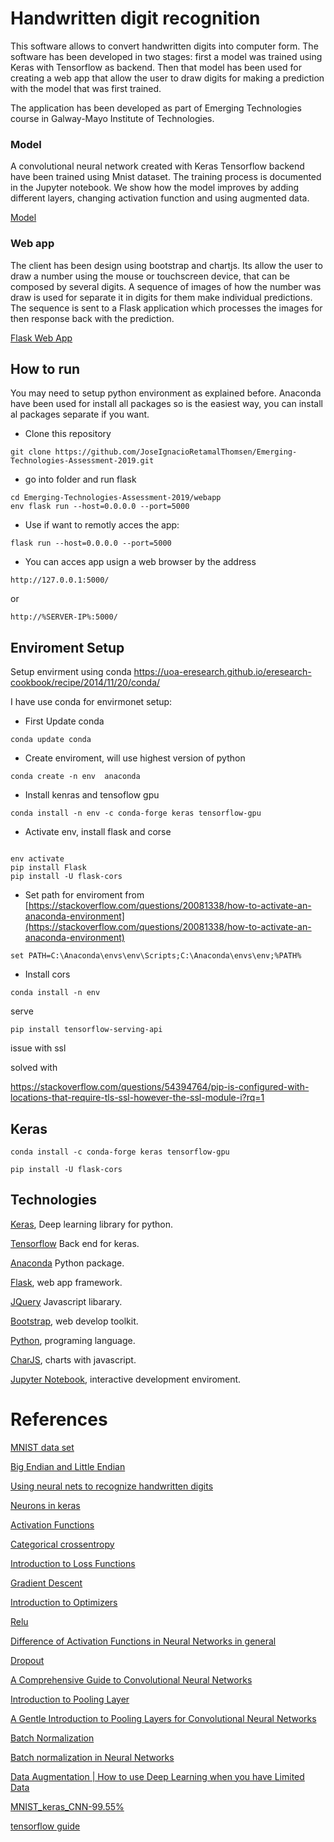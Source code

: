 # Handwritten digit recognition


This software allows to convert handwritten digits into computer form. The software has been developed in two stages: first a model was trained using Keras with Tensorflow as backend. Then that model has been used for creating a web app that allow the user to draw digits for making a prediction with the model that was first trained.


The application has been developed as part of Emerging Technologies course in Galway-Mayo Institute of Technologies.


### Model
  
A convolutional neural network created with Keras Tensorflow backend have been trained using Mnist dataset. The training process is documented in the Jupyter notebook. We show how the model improves by adding different layers, changing activation function and using augmented data.

 [Model](linktomodel.com)

### Web app

The client has been design using bootstrap and chartjs. Its allow the user to draw a number using the mouse or touchscreen device, that can be composed by several digits. A sequence of images of how the number was draw is used for separate it in digits for them make individual predictions. The sequence is sent to a Flask application which processes the images for then response back with the prediction.

[Flask Web App](https://github.com/JoseIgnacioRetamalThomsen/Emerging-Technologies-Assessment-2019/blob/master/webapp/app.py)
 

 ## How to run
 
You may need to setup python environment as explained before. Anaconda have been used for install all packages so is the easiest way, you can install al packages separate if you want.

* Clone this repository

```
git clone https://github.com/JoseIgnacioRetamalThomsen/Emerging-Technologies-Assessment-2019.git

```

* go into folder and run flask

```
cd Emerging-Technologies-Assessment-2019/webapp
env flask run --host=0.0.0.0 --port=5000
```

* Use if want to remotly acces the app:

```
flask run --host=0.0.0.0 --port=5000
```

* You can acces app usign a web browser by the address 

```
http://127.0.0.1:5000/
```

or

```
http://%SERVER-IP%:5000/
```

## Enviroment Setup

Setup envirment using conda
https://uoa-eresearch.github.io/eresearch-cookbook/recipe/2014/11/20/conda/

I have use conda for envirmonet setup:

* First Update conda


```
conda update conda

```


* Create enviroment, will use highest version of python


```
conda create -n env  anaconda

```

* Install kenras and tensoflow gpu


```
conda install -n env -c conda-forge keras tensorflow-gpu

```


* Activate env, install flask and corse

```

env activate
pip install Flask
pip install -U flask-cors

```


* Set path for enviroment from [https://stackoverflow.com/questions/20081338/how-to-activate-an-anaconda-environment](https://stackoverflow.com/questions/20081338/how-to-activate-an-anaconda-environment)

```
set PATH=C:\Anaconda\envs\env\Scripts;C:\Anaconda\envs\env;%PATH%

```


* Install cors

```
conda install -n env 
```

serve

```
pip install tensorflow-serving-api
```

issue  with ssl

solved with 

https://stackoverflow.com/questions/54394764/pip-is-configured-with-locations-that-require-tls-ssl-however-the-ssl-module-i?rq=1

## Keras

```
conda install -c conda-forge keras tensorflow-gpu

pip install -U flask-cors
```

## Technologies

[Keras](https://keras.io/),  Deep learning library for python.

[Tensorflow](https://www.tensorflow.org/) Back end for keras.

[Anaconda](https://www.anaconda.com/) Python package.

[Flask](https://www.palletsprojects.com/p/flask/), web app framework.

[JQuery](https://jquery.com/) Javascript libarary.

[Bootstrap](https://getbootstrap.com/), web develop toolkit.

[Python](https://www.python.org/), programing language.

[CharJS](]https://www.chartjs.org/), charts with javascript.

[Jupyter Notebook](https://jupyter.org/), interactive development enviroment.

# References

[MNIST data set](http://yann.lecun.com/exdb/mnist/)

[Big Endian and Little Endian](https://chortle.ccsu.edu/AssemblyTutorial/Chapter-15/ass15_3.html)

[Using neural nets to recognize handwritten digits](http://neuralnetworksanddeeplearning.com/chap1.html)

[Neurons in keras](https://github.com/ianmcloughlin/jupyter-teaching-notebooks/blob/master/keras-neurons.ipynb)

[Activation Functions](https://www.analyticsvidhya.com/blog/2017/10/fundamentals-deep-learning-activation-functions-when-to-use-them/)

[Categorical crossentropy](https://peltarion.com/knowledge-center/documentation/modeling-view/build-an-ai-model/loss-functions/categorical-crossentropy)

[Introduction to Loss Functions](https://algorithmia.com/blog/introduction-to-loss-functions)

[Gradient Descent](https://www.kdnuggets.com/2017/04/simple-understand-gradient-descent-algorithm.html)

[Introduction to Optimizers](https://algorithmia.com/blog/introduction-to-optimizers)

[Relu](https://medium.com/@danqing/a-practical-guide-to-relu-b83ca804f1f7)

[Difference of Activation Functions in Neural Networks in general](https://datascience.stackexchange.com/questions/14349/difference-of-activation-functions-in-neural-networks-in-general)

[Dropout](https://machinelearningmastery.com/dropout-regularization-deep-learning-models-keras/)

[A Comprehensive Guide to Convolutional Neural Networks ](https://towardsdatascience.com/a-comprehensive-guide-to-convolutional-neural-networks-the-eli5-way-3bd2b1164a53)

[Introduction to Pooling Layer](https://www.geeksforgeeks.org/cnn-introduction-to-pooling-layer/)

[A Gentle Introduction to Pooling Layers for Convolutional Neural Networks](https://machinelearningmastery.com/pooling-layers-for-convolutional-neural-networks/)

[Batch Normalization](https://arxiv.org/pdf/1502.03167v2.pdf)

[Batch normalization in Neural Networks](https://towardsdatascience.com/batch-normalization-in-neural-networks-1ac91516821c)

[Data Augmentation | How to use Deep Learning when you have Limited Data](https://medium.com/nanonets/how-to-use-deep-learning-when-you-have-limited-data-part-2-data-augmentation-c26971dc8ced)

 [MNIST_keras_CNN-99.55%](https://github.com/yashk2810/MNIST-Keras/blob/master/Notebook/MNIST_keras_CNN-99.55%25.ipynb)

 [tensorflow guide](https://www.tensorflow.org/guide/keras/)








